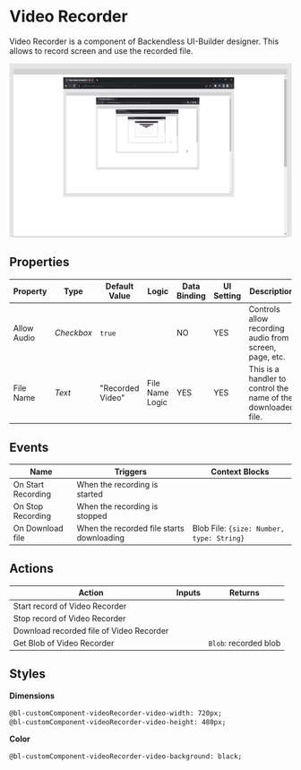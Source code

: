 # Video Recorder

Video Recorder is a component of Backendless UI-Builder designer. This allows to record screen and use the recorded file.


<p align="center">
  <img src="./thumbnail.png" alt="main thumbnail" width="780"/>
</p>

## Properties

| Property    | Type       | Default Value    | Logic           | Data Binding | UI Setting | Description                                                  |
|-------------|------------|------------------|-----------------|--------------|------------|--------------------------------------------------------------|
| Allow Audio | *Checkbox* | `true`           |                 | NO           | YES        | Controls allow recording audio from screen, page, etc.       |
| File Name   | *Text*     | "Recorded Video" | File Name Logic | YES          | YES        | This is a handler to control the name of the downloaded file.|

## Events

| Name               | Triggers                                  | Context Blocks                            |
|--------------------|-------------------------------------------|-------------------------------------------|
| On Start Recording | When the recording is started             |                                           |
| On Stop Recording  | When the recording is stopped             |                                           |
| On Download file   | When the recorded file starts downloading | Blob File: `{size: Number, type: String}` |

## Actions

| Action                                   | Inputs                     | Returns               |
|------------------------------------------|----------------------------|-----------------------|
| Start record of Video Recorder           |                            |                       |
| Stop record of Video Recorder            |                            |                       |
| Download recorded file of Video Recorder |                            |                       |
| Get Blob of Video Recorder               |                            | `Blob`: recorded blob |

## Styles

**Dimensions**
````
@bl-customComponent-videoRecorder-video-width: 720px;
@bl-customComponent-videoRecorder-video-height: 480px;
````

**Color**
````
@bl-customComponent-videoRecorder-video-background: black;
````
